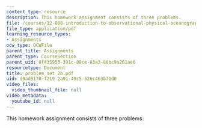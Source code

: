 ```yaml
---
content_type: resource
description: This homework assignment consists of three problems.
file: /courses/12-808-introduction-to-observational-physical-oceanography-fall-2004/d9ad9170f2192a9149c5526c463b71d0_problem_set_2b.pdf
file_type: application/pdf
learning_resource_types:
- Assignments
ocw_type: OCWFile
parent_title: Assignments
parent_type: CourseSection
parent_uid: 8f435953-391c-88ce-83a3-88bc9a261ae6
resourcetype: Document
title: problem_set_2b.pdf
uid: d9ad9170-f219-2a91-49c5-526c463b71d0
video_files:
  video_thumbnail_file: null
video_metadata:
  youtube_id: null
---
```

This homework assignment consists of three problems.

